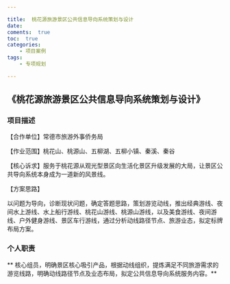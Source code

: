 ```yaml
---

title:  桃花源旅游景区公共信息导向系统策划与设计
date:  
coments:  true
toc:  true
categories:  
    - 项目案例
tags:
    - 专项规划

---
```


##  《桃花源旅游景区公共信息导向系统策划与设计》  ##

### **项目描述** ###

【合作单位】常德市旅游外事侨务局

【作业范围】桃花山、桃源山、五柳湖、五柳小镇、秦溪、秦谷

【核心诉求】服务于桃花源从观光型景区向生活化景区升级发展的大局，让景区公共导向系统本身成为一道新的风景线。

【方案思路】

以问题为导向，诊断现状问题，确定答题思路，策划游览动线，推出经典游线、夜间水上游线、水上船行游线、桃花山游线、桃源山游线，以及美食游线、夜间游线、户外健身游线、景区车行游线，通过分析动线路径节点、旅游业态，拟定标牌布局方案。

### **个人职责** ###

** 核心组员，明确景区核心吸引产品，根据动线组织，提炼满足不同旅游需求的游览线路，明确动线路径节点及业态布局，拟定公共信息导向系统服务内容。**